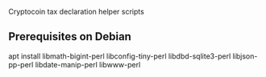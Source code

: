 Cryptocoin tax declaration helper scripts

Prerequisites on Debian
-----------------------
apt install libmath-bigint-perl libconfig-tiny-perl libdbd-sqlite3-perl libjson-pp-perl libdate-manip-perl libwww-perl
